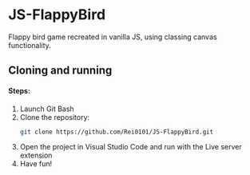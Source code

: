 # JS-FlappyBird

Flappy bird game recreated in vanilla JS, using classing canvas functionality.

## Cloning and running

#### Steps:

1. Launch Git Bash  
3. Clone the repository:  
   ```bash  
   git clone https://github.com/Rei0101/JS-FlappyBird.git
   ```
4. Open the project in Visual Studio Code and run with the Live server extension
5. Have fun!
